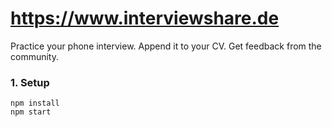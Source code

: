 # https://www.interviewshare.de
Practice your phone interview. Append it to your CV. Get feedback from the community.

### 1. Setup
```
npm install
npm start
```
